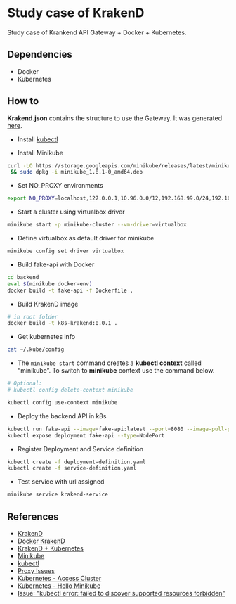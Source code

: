 
# Study case of KrakenD

Study case of Krankend API Gateway + Docker + Kubernetes.

## Dependencies

- Docker
- Kubernetes

## How to

**Krakend.json** contains the structure to use the Gateway. It was generated [here](https://designer.krakend.io/#!).


- Install [kubectl](https://kubernetes.io/docs/tasks/tools/install-kubectl/#install-kubectl-on-linux)

- Install Minikube

```sh
curl -LO https://storage.googleapis.com/minikube/releases/latest/minikube_1.8.1-0_amd64.deb \
 && sudo dpkg -i minikube_1.8.1-0_amd64.deb
```

- Set NO_PROXY environments

```sh
export NO_PROXY=localhost,127.0.0.1,10.96.0.0/12,192.168.99.0/24,192.168.39.0/24
```

- Start a cluster using virtualbox driver

```sh
minikube start -p minikube-cluster --vm-driver=virtualbox
```

- Define virtualbox as default driver for minikube

```sh
minikube config set driver virtualbox
```

- Build fake-api with Docker

```sh
cd backend
eval $(minikube docker-env)
docker build -t fake-api -f Dockerfile .
```

- Build KrakenD image

```sh
# in root folder
docker build -t k8s-krakend:0.0.1 .
```

- Get kubernetes info

```sh
cat ~/.kube/config
```

- The `minikube start` command creates a **kubectl context** called “minikube”. To switch to **minikube** context use the command below.

```sh
# Optional:
# kubectl config delete-context minikube

kubectl config use-context minikube
```

- Deploy the backend API in k8s

```sh
kubectl run fake-api --image=fake-api:latest --port=8080 --image-pull-policy='Never'
kubectl expose deployment fake-api --type=NodePort
```

- Register Deployment and Service definition

```sh
kubectl create -f deployment-definition.yaml
kubectl create -f service-definition.yaml
```

- Test service with url assigned

```sh
minikube service krakend-service
```

## References

- [KrakenD](https://www.krakend.io)
- [Docker KrakenD](https://github.com/devopsfaith/krakend)
- [KrakenD + Kubernetes](https://www.krakend.io/blog/krakend-on-kubernetes)
- [Minikube](https://minikube.sigs.k8s.io/docs/start/linux)
- [kubectl](https://kubernetes.io/docs/setup/learning-environment/minikube/#interacting-with-your-cluster)
- [Proxy Issues](https://minikube.sigs.k8s.io/docs/reference/networking/proxy)
- [Kubernetes - Access Cluster](https://kubernetes.io/docs/tasks/access-application-cluster/access-cluster)
- [Kubernetes - Hello Minikube](https://kubernetes.io/docs/tutorials/hello-minikube)
- [Issue: "kubectl error: failed to discover supported resources forbidden"](https://github.com/kubernetes/kubernetes/issues/24903#issuecomment-274319080)
